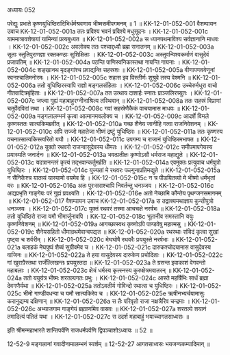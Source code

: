 अध्यायः 052

परेद्युः प्रभाते कृष्णयुधिष्ठिरादिभिर्धर्मश्रवणाय भीष्मसमीपगमनम् ॥ 1 ॥
KK-12-01-052-001	वैशम्पायन उवाच 
KK-12-01-052-001a	ततः प्रविश्य भवनं प्रविश्ये मधुसूदनः ।
KK-12-01-052-001c	याममात्रावशेषायां यामिन्यां प्रत्यबुध्यत ॥
KK-12-01-052-002a	स ध्यानपथमाविश्य सर्वज्ञानानि माधवः ।
KK-12-01-052-002c	अवलोक्य ततः पश्चाद्दध्यौ ब्रह्म सनातनम् ॥
KK-12-01-052-003a	सूताः स्तुतिपुराणज्ञा रक्तकण्ठाः सुशिक्षिताः ।
KK-12-01-052-003c	अस्तुवन्विश्वकर्माणं वासुदेवं प्रजापतिम् ॥
KK-12-01-052-004a	पठन्ति पाणिस्वनिकास्तथा गायन्ति गायनाः ।
KK-12-01-052-004c	शङ्खानथ मृदङ्गांश्च प्रवाद्यन्ति सहस्रशः ॥
KK-12-01-052-005a	वीणापणववेणूनां स्वनश्चातिमनोरमः ।
KK-12-01-052-005c	सहास इव विस्तीर्णः शुश्रुवे तस्य वेश्मनि ॥
KK-12-01-052-006a	ततो युधिष्ठिरस्यापि राज्ञो मङ्गलसंहिताः ।
KK-12-01-052-006c	उच्चेरुर्मधुरा वाचो गीतवादित्रबृंहिताः ॥
KK-12-01-052-007a	तत उत्थाय दाशार्हः स्नातः प्राञ्जलिरच्युतः ।
KK-12-01-052-007c	जप्त्वा गुह्यं महाबाहुरग्नीनाश्रित्य तस्थिवान् ॥
KK-12-01-052-008a	ततः सहस्रं विप्राणां चतुर्वेदविदां तथा ।
KK-12-01-052-008c	गवां सहस्रेणैकैकं वाचयामास माधवः ॥
KK-12-01-052-009a	मङ्गलालम्भनं कृत्वा आत्मानमवलोक्य च ।
KK-12-01-052-009c	आदर्शे विमले कृष्णस्ततः सात्यकिमब्रवीत् ॥
KK-12-01-052-010a	गच्छ शैनेय जानीहि गत्वा राजनिवेशनम् ।
KK-12-01-052-010c	अपि सज्जो महातेजा भीष्मं द्रष्टुं युधिष्ठिरः ॥
KK-12-01-052-011a	ततः कृष्णस्य वचनात्सात्यकिस्त्वरितो ययौ ।
KK-12-01-052-011c	उपगम्य च राजानं युधिष्ठिरमभाषत ॥
KK-12-01-052-012a	युक्तो रथवरो राजन्वासुदेवस्य धीमतः ।
KK-12-01-052-012c	समीपमापगेयस्य प्रयास्यति जनार्दनः ॥
KK-12-01-052-013a	भवत्प्रतीक्षः कृष्णोऽसौ धर्मराज महाद्युते ।
KK-12-01-052-013c	यदत्रानन्तरं कृत्यं तद्भवान्कर्तुमर्हति ॥
KK-12-01-052-014a	एवमुक्तः प्रत्युवाच धर्मपुत्रो युधिष्ठिरः ।
KK-12-01-052-014c	युज्यतां मे रथवरः फल्गुनाप्रतिमद्युते ॥
KK-12-01-052-015a	न सैनिकैश्च यातव्यं यास्यामो वयमेव हि ।
KK-12-01-052-015c	न च पीडयितव्यो मे भीष्मो धर्मभृतां वरः ॥
KK-12-01-052-016a	अतः पुरःसराश्चापि निवर्तन्तु धनञ्जय ।
KK-12-01-052-016c	अद्यप्रभृति गाङ्गेयः परं गुह्यं प्रवक्ष्यति ।
KK-12-01-052-016e	अतो नेच्छामि कौन्तेय पृथग्जनसमागमम् ॥
KK-12-01-052-017	वैशम्पायन उवाच 
KK-12-01-052-017a	स तद्वाक्यमथाज्ञाय कुन्तीपुत्रो धनञ्जयः ।
KK-12-01-052-017c	युक्तं रथवरं तस्मा आचचक्षे नरर्षभः ॥
KK-12-01-052-018a	ततो युधिष्ठिरो राजा यमौ भीमार्जुनावपि ।
KK-12-01-052-018c	भूतानीव समस्तानि ययुः कृष्णनिवेशनम् ॥
KK-12-01-052-019a	आगच्छत्स्वथ कृष्णोऽपि पाण्डवेषु महात्मसु ।
KK-12-01-052-019c	शैनेयसहितो धीमान्रथमेवान्वपद्यत ॥
KK-12-01-052-020a	रथस्थाः संविदं कृत्वा सुखां पृष्ट्वा च शर्वरीम् ।
KK-12-01-052-020c	मेघघोषै रथवरैः प्रययुस्ते नरर्षभाः ॥
KK-12-01-052-021a	बलाहकं मेघपुष्पं शैब्यं सुग्रीवमेव च ।
KK-12-01-052-021c	दारुकश्चोदयामास वासुदेवस्य वाजिनः ॥
KK-12-01-052-022a	ते हया वासुदेवस्य दारुकेण प्रचोदिताः ।
KK-12-01-052-022c	गां खुराग्रैस्तथा राजँल्लिखन्तः प्रययुस्तदा ॥
KK-12-01-052-023a	ते ग्रसन्त इवाकाशं वेगवन्तो महाबलाः ।
KK-12-01-052-023c	क्षेत्रं धर्मस्य कृत्स्नस्य कुरुक्षेत्रमवातरन् ॥
KK-12-01-052-024a	ततो ययुर्यत्र भीष्मः शरतल्पगतः प्रभुः ।
KK-12-01-052-024c	आस्ते महर्षिभिः सार्धं ब्रह्मा देवगणैर्यथा ॥
KK-12-01-052-025a	ततोऽवतीर्य गोविन्दो रथात्स च युधिष्ठिरः ।
KK-12-01-052-025c	भीमो गाण्डीवधन्वा च यमौ सात्यकिरेव च ।
KK-12-01-052-025e	ऋषीनभ्यर्चयामासुः करानुद्यम्य दक्षिणान् ॥
KK-12-01-052-026a	स तैः परिवृतो राजा नक्षत्रैरिव चन्द्रमाः ।
KK-12-01-052-026c	अभ्याजगाम गाङ्गेयं ब्रह्माणमिव वासवः ॥
KK-12-01-052-027a	शरतल्पे शयानं तमादित्यं पतितं यथा ।
KK-12-01-052-027c	स ददर्श महाबाहुं भयाच्चागतसाध्वसः ॥ 

इति श्रीमन्महाभारते शान्तिपर्वणि राजधर्मपर्वणि द्विपञ्चाशोऽध्यायः ॥ 52 ॥

12-52-9 मङ्गलानां गवादीनामालम्भनं स्पर्शम् ॥ 12-52-27 आगतसाध्वसः भयजन्यकम्पादिमान् ॥
